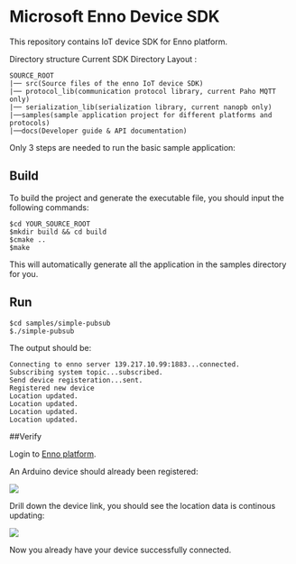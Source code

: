 # Microsoft Enno Device SDK

This repository contains IoT device SDK for Enno platform.

Directory structure Current SDK Directory Layout :
```
SOURCE_ROOT
|── src(Source files of the enno IoT device SDK)
|── protocol_lib(communication protocol library, current Paho MQTT only)
|── serialization_lib(serialization library, current nanopb only)
|──samples(sample application project for different platforms and protocols)
|──docs(Developer guide & API documentation)

``` 
  
Only 3 steps are needed to run the basic sample application:

## Build 

To build the project and generate the executable file, you should input the following commands:
```
$cd YOUR_SOURCE_ROOT
$mkdir build && cd build
$cmake ..
$make
```
This will automatically generate all the application in the samples directory for you.
## Run
```
$cd samples/simple-pubsub
$./simple-pubsub
```

The output  should be:
```
Connecting to enno server 139.217.10.99:1883...connected.
Subscribing system topic...subscribed.
Send device registeration...sent.
Registered new device
Location updated.
Location updated.
Location updated.
Location updated.

```

##Verify

Login to [Enno platform](http://http://sitewhere.chinacloudapp.cn:8080/sitewhere/admin/devices/list.html).

An Arduino device should already been registered:
 
![](http://i.imgur.com/iglx2Ax.png)

Drill down the device link, you should see the location data is continous updating:

![](http://i.imgur.com/AaHZhlV.png)
    
Now you already have your device successfully connected.
